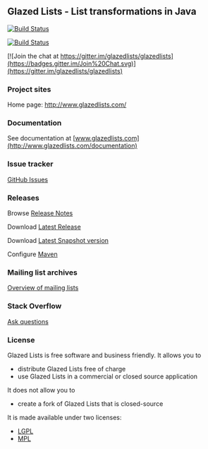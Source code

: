 ## Glazed Lists - List transformations in Java

[![Build Status](https://travis-ci.com/swimmesberger/glazedlists.svg?branch=master)](https://travis-ci.com/swimmesberger/glazedlists)

[![Build Status](https://dev.azure.com/glazedlists/glazedlists/_apis/build/status/glazedlists.glazedlists?branchName=azure-integration)](https://dev.azure.com/glazedlists/glazedlists/_build/latest?definitionId=1&branchName=master)

[![Join the chat at https://gitter.im/glazedlists/glazedlists](https://badges.gitter.im/Join%20Chat.svg)](https://gitter.im/glazedlists/glazedlists)

### Project sites

Home page: 		http://www.glazedlists.com/

### Documentation

See documentation at [www.glazedlists.com](http://www.glazedlists.com/documentation)

### Issue tracker

[GitHub Issues](https://github.com/glazedlists/glazedlists/issues)

### Releases

Browse [Release Notes](http://www.glazedlists.com/releases)

Download [Latest Release](https://repo1.maven.org/maven2/at/swimmesberger/glazedlists/1.12.0/)

Download [Latest Snapshot version](https://oss.sonatype.org/content/repositories/snapshots/com/glazedlists/glazedlists/1.12.0-SNAPSHOT/)

Configure [Maven](http://www.glazedlists.com/Home/maven)

### Mailing list archives

[Overview of mailing lists](http://glazedlists.1045722.n5.nabble.com/GlazedLists-f3416377.subapps.html)

### Stack Overflow

[Ask questions](https://stackoverflow.com/questions/tagged/glazedlists)

### License

Glazed Lists is free software and business friendly. It allows you to

  * distribute Glazed Lists free of charge
  * use Glazed Lists in a commercial or closed source application

It does not allow you to

  * create a fork of Glazed Lists that is closed-source

It is made available under two licenses:

  * [LGPL](http://creativecommons.org/licenses/LGPL/2.1/)
  * [MPL](http://www.mozilla.org/MPL/)
